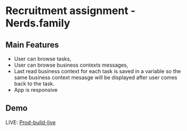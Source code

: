 
# Recruitment assignment - Nerds.family

## Main Features
- User can browse tasks,
- User can browse business contexts messages,
- Last read business context for each task is saved in a variable so the same business context mesasge will be displayed after user comes back to the task.
- App is responsive
## Demo
LIVE: [Prod-build-live](https://nerds-family-recruitment-assignment.netlify.app)
